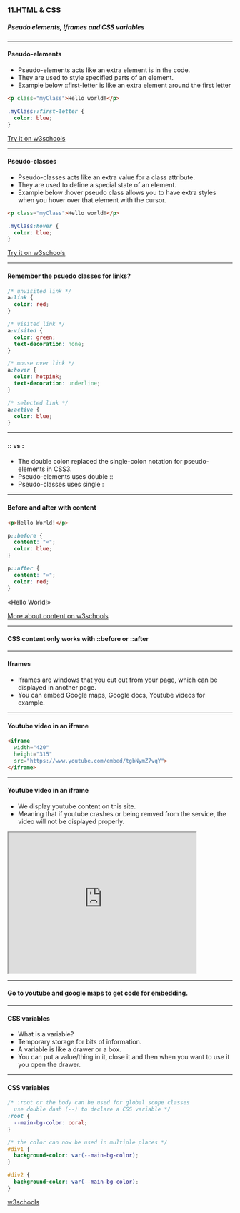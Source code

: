 ### 11.HTML & CSS
##### Pseudo elements, Iframes and CSS variables

---

####  Pseudo-elements
* Pseudo-elements acts like an extra element is in the code.
* They are used to style specified parts of an element.
* Example below ::first-letter is like an extra element around the first letter

```HTML
<p class="myClass">Hello world!</p>
```

```CSS
.myClass::first-letter {
  color: blue;
}
```
[Try it on w3schools](https://www.w3schools.com/css/tryit.asp?filename=trycss_firstletter)


---

####  Pseudo-classes
* Pseudo-classes acts like an extra value for a class attribute.
* They are used to define a special state of an element.
* Example below :hover pseudo class allows you to have extra styles when you hover over that element with the cursor.

```HTML
<p class="myClass">Hello world!</p>
```

```CSS
.myClass:hover {
  color: blue;
}
```
[Try it on w3schools](https://www.w3schools.com/css/tryit.asp?filename=trycss_pseudo-class_hover_div)


---

####  Remember the psuedo classes for links?

```CSS
/* unvisited link */
a:link {
  color: red;
}

/* visited link */
a:visited {
  color: green;
  text-decoration: none;
}

/* mouse over link */
a:hover {
  color: hotpink;
  text-decoration: underline;
}

/* selected link */
a:active {
  color: blue;
}
```


---

#### :: vs :

* The double colon replaced the single-colon notation for pseudo-elements in CSS3.
* Pseudo-elements uses double ::
* Pseudo-classes uses single :


---

####  Before and after with content

```HTML
<p>Hello World!</p>
```
```CSS
p::before { 
  content: "«";
  color: blue;
}

p::after { 
  content: "»";
  color: red;
}
```

«Hello World!»

[More about content on w3schools](https://www.w3schools.com/cssref/pr_gen_content.asp)


---

#### CSS content only works with ::before or ::after

---

#### Iframes

* Iframes are windows that you cut out from your page, which can be displayed in another page.
* You can embed Google maps, Google docs, Youtube videos for example.


---

####  Youtube video in an iframe
```HTML
<iframe
  width="420"
  height="315"
  src="https://www.youtube.com/embed/tgbNymZ7vqY">
</iframe>
```


---

#### Youtube video in an iframe

* We display youtube content on this site.
* Meaning that if youtube crashes or being remved from the service, the video will not be displayed properly.

<iframe
  width="420"
  height="315"
  src="https://www.youtube.com/embed/tgbNymZ7vqY">
</iframe>

---

#### Go to youtube and google maps to get code for embedding.

---

####  CSS variables
* What is a variable?
* Temporary storage for bits of information.
* A variable is like a drawer or a box.
* You can put a value/thing in it, close it and then when you want to use it you open the drawer.


---

####  CSS variables

```CSS
/* :root or the body can be used for global scope classes
  use double dash (--) to declare a CSS variable */
:root {
  --main-bg-color: coral;
}

/* the color can now be used in multiple places */
#div1 {
  background-color: var(--main-bg-color);
}

#div2 {
  background-color: var(--main-bg-color);
}
```
[w3schools](https://www.w3schools.com/css/css3_variables.asp)